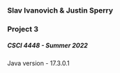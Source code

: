 ### Slav Ivanovich & Justin Sperry
### Project 3
##### CSCI 4448 - Summer 2022

Java version - 17.3.0.1
